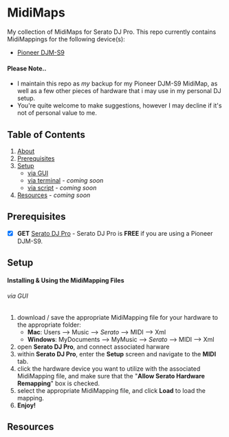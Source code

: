 # MidiMaps<a name="About"></a>

My collection of MidiMaps for Serato DJ Pro.  This repo currently contains MidiMappings for the following device(s):
* [Pioneer DJM-S9](https://github.com/marscanbueno/MidiMaps/blob/master/PIONEER-DJM-S9.md)

#### Please Note..

* I maintain this repo as *my* backup for my Pioneer DJM-S9 MidiMap, as well as a few other pieces of hardware that i may use in my personal DJ setup.
* You're quite welcome to make suggestions, however I may decline if it's not of personal value to me.

## Table of Contents

  1. [About](#About)
  2. [Prerequisites](#Prerequisites)
  3. [Setup](#Setup)
      * [via GUI](#viaGUI)
      * [via terminal](#viaterminal) - *coming soon*
      * [via script](#viascript) - *coming soon*
  4. [Resources](#Resources) - *coming soon*

## Prerequisites<a name="Prerequisites"></a>

- [x] **GET** [Serato DJ Pro](https://serato.com/dj/pro) - Serato DJ Pro is **FREE** if you are using a Pioneer DJM-S9.

## Setup<a name="Setup"></a>
#### Installing & Using the MidiMapping Files

###### via GUI<a name="viaGUI">
  1. download / save the appropriate MidiMapping file for your hardware to the appropriate folder:
      - **Mac**: Users --> Music --> _Serato_ --> MIDI --> Xml
      - **Windows**: MyDocuments --> MyMusic --> _Serato_ --> MIDI --> Xml
  2. open **Serato DJ Pro**, and connect associated harware
  3. within **Serato DJ Pro**, enter the **Setup** screen and navigate to the **MIDI** tab.
  4. click the hardware device you want to utilize with the associated MidiMapping file, and make sure that the "**Allow Serato Hardware Remapping**" box is checked.
  5. select the appropriate MidiMapping file, and click **Load** to load the mapping.
  6. **Enjoy!**

  ## Resources<a name="Resources"></a>
